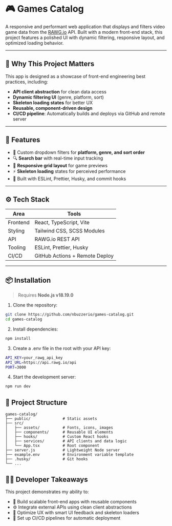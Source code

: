 # 🎮 Games Catalog

A responsive and performant web application that displays and filters video game data from the [RAWG.io](https://rawg.io/apidocs) API. Built with a modern front-end stack, this project features a polished UI with dynamic filtering, responsive layout, and optimized loading behavior.

---

## 🚀 Why This Project Matters

This app is designed as a showcase of front-end engineering best practices, including:

- **API client abstraction** for clean data access
- **Dynamic filtering UI** (genre, platform, sort)
- **Skeleton loading states** for better UX
- **Reusable, component-driven design**
- **CI/CD pipeline**: Automatically builds and deploys via GitHub and remote server

---

## 🧠 Features

- 🧩 Custom dropdown filters for **platform, genre, and sort order**
- 🔍 **Search bar** with real-time input tracking
- 🎨 **Responsive grid layout** for game previews
- ⚡ **Skeleton loading** states for perceived performance
- 🧼 Built with ESLint, Prettier, Husky, and commit hooks

---

## ⚙️ Tech Stack

| Area     | Tools                          |
| -------- | ------------------------------ |
| Frontend | React, TypeScript, Vite        |
| Styling  | Tailwind CSS, SCSS Modules     |
| API      | RAWG.io REST API               |
| Tooling  | ESLint, Prettier, Husky        |
| CI/CD    | GitHub Actions + Remote Deploy |

---

## 📦 Installation

> Requires **Node.js v18.19.0**

1. Clone the repository:

```bash
git clone https://github.com/nbuzzerio/games-catalog.git
cd games-catalog
```

2. Install dependencies:

```bash
npm install
```

3. Create a .env file in the root with your API key:

```bash
API_KEY=your_rawg_api_key
API_URL=https://api.rawg.io/api
PORT=3000
```

4. Start the development server:

```bash
npm run dev
```

## 📂 Project Structure

```
games-catalog/
├── public/              # Static assets
├── src/
│   ├── assets/          # Fonts, icons, images
│   ├── components/      # Reusable UI elements
│   ├── hooks/           # Custom React hooks
│   ├── services/        # API clients and data logic
│   └── App.tsx          # Root component
├── server.js            # Lightweight Node server
├── example.env          # Environment variable template
├── .husky/              # Git hooks
└── ...

```

## 🧑‍💻 Developer Takeaways
This project demonstrates my ability to:

- 🧱 Build scalable front-end apps with reusable components
- ⚙️ Integrate external APIs using clean client abstractions
- 🎯 Optimize UX with smart UI feedback and skeleton loaders
- 🚀 Set up CI/CD pipelines for automatic deployment
